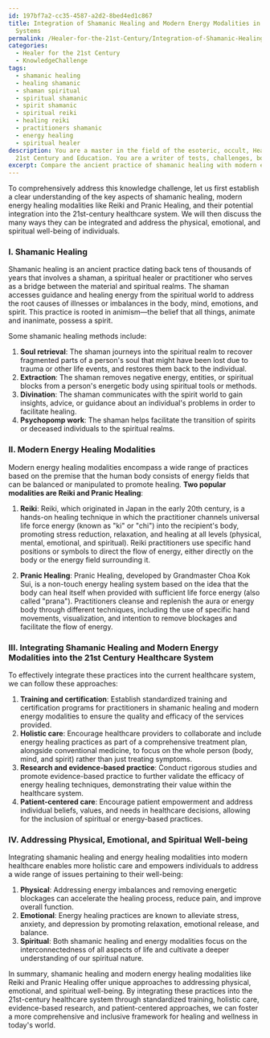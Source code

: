 ```yaml
---
id: 197bf7a2-cc35-4587-a2d2-8bed4ed1c867
title: Integration of Shamanic Healing and Modern Energy Modalities in Modern Healthcare
  Systems
permalink: /Healer-for-the-21st-Century/Integration-of-Shamanic-Healing-and-Modern-Energy-Modalities-in-Modern-Healthcare-Systems/
categories:
  - Healer for the 21st Century
  - KnowledgeChallenge
tags:
  - shamanic healing
  - healing shamanic
  - shaman spiritual
  - spiritual shamanic
  - spirit shamanic
  - spiritual reiki
  - healing reiki
  - practitioners shamanic
  - energy healing
  - spiritual healer
description: You are a master in the field of the esoteric, occult, Healer for the
  21st Century and Education. You are a writer of tests, challenges, books and deep knowledge on Healer for the 21st Century for initiates and students to gain deep insights and understanding from. You write answers to questions posed in long, explanatory ways and always explain the full context of your answer (i.e., related concepts, formulas, examples, or history), as well as the step-by-step thinking process you take to answer the challenges. Be rigorous and thorough, and summarize the key themes, ideas, and conclusions at the end.
excerpt: Compare the ancient practice of shamanic healing with modern energy healing modalities (such as Reiki and Pranic Healing) and discuss how they can be effectively integrated into the 21st century healthcare system to address physical, emotional, and spiritual well-being.
---
```

To comprehensively address this knowledge challenge, let us first establish a clear understanding of the key aspects of shamanic healing, modern energy healing modalities like Reiki and Pranic Healing, and their potential integration into the 21st-century healthcare system. We will then discuss the many ways they can be integrated and address the physical, emotional, and spiritual well-being of individuals.

### I. Shamanic Healing
Shamanic healing is an ancient practice dating back tens of thousands of years that involves a shaman, a spiritual healer or practitioner who serves as a bridge between the material and spiritual realms. The shaman accesses guidance and healing energy from the spiritual world to address the root causes of illnesses or imbalances in the body, mind, emotions, and spirit. This practice is rooted in animism—the belief that all things, animate and inanimate, possess a spirit.

Some shamanic healing methods include:
1. ****Soul retrieval****: The shaman journeys into the spiritual realm to recover fragmented parts of a person's soul that might have been lost due to trauma or other life events, and restores them back to the individual.
2. ****Extraction****: The shaman removes negative energy, entities, or spiritual blocks from a person's energetic body using spiritual tools or methods.
3. ****Divination****: The shaman communicates with the spirit world to gain insights, advice, or guidance about an individual's problems in order to facilitate healing.
4. ****Psychopomp work****: The shaman helps facilitate the transition of spirits or deceased individuals to the spiritual realms.

### II. Modern Energy Healing Modalities
Modern energy healing modalities encompass a wide range of practices based on the premise that the human body consists of energy fields that can be balanced or manipulated to promote healing. **Two popular modalities are Reiki and Pranic Healing**:

1. ****Reiki****: Reiki, which originated in Japan in the early 20th century, is a hands-on healing technique in which the practitioner channels universal life force energy (known as "ki" or "chi") into the recipient's body, promoting stress reduction, relaxation, and healing at all levels (physical, mental, emotional, and spiritual). Reiki practitioners use specific hand positions or symbols to direct the flow of energy, either directly on the body or the energy field surrounding it.

2. ****Pranic Healing****: Pranic Healing, developed by Grandmaster Choa Kok Sui, is a non-touch energy healing system based on the idea that the body can heal itself when provided with sufficient life force energy (also called "prana"). Practitioners cleanse and replenish the aura or energy body through different techniques, including the use of specific hand movements, visualization, and intention to remove blockages and facilitate the flow of energy.

### III. Integrating Shamanic Healing and Modern Energy Modalities into the 21st Century Healthcare System
To effectively integrate these practices into the current healthcare system, we can follow these approaches:

1. ****Training and certification****: Establish standardized training and certification programs for practitioners in shamanic healing and modern energy modalities to ensure the quality and efficacy of the services provided.
2. ****Holistic care****: Encourage healthcare providers to collaborate and include energy healing practices as part of a comprehensive treatment plan, alongside conventional medicine, to focus on the whole person (body, mind, and spirit) rather than just treating symptoms.
3. ****Research and evidence-based practice****: Conduct rigorous studies and promote evidence-based practice to further validate the efficacy of energy healing techniques, demonstrating their value within the healthcare system.
4. ****Patient-centered care****: Encourage patient empowerment and address individual beliefs, values, and needs in healthcare decisions, allowing for the inclusion of spiritual or energy-based practices.

### IV. Addressing Physical, Emotional, and Spiritual Well-being
Integrating shamanic healing and energy healing modalities into modern healthcare enables more holistic care and empowers individuals to address a wide range of issues pertaining to their well-being:

1. ****Physical****: Addressing energy imbalances and removing energetic blockages can accelerate the healing process, reduce pain, and improve overall function.
2. ****Emotional****: Energy healing practices are known to alleviate stress, anxiety, and depression by promoting relaxation, emotional release, and balance.
3. ****Spiritual****: Both shamanic healing and energy modalities focus on the interconnectedness of all aspects of life and cultivate a deeper understanding of our spiritual nature.

In summary, shamanic healing and modern energy healing modalities like Reiki and Pranic Healing offer unique approaches to addressing physical, emotional, and spiritual well-being. By integrating these practices into the 21st-century healthcare system through standardized training, holistic care, evidence-based research, and patient-centered approaches, we can foster a more comprehensive and inclusive framework for healing and wellness in today's world.
